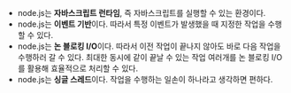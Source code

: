 - node.js는 **자바스크립트 런타임**, 즉 자바스크립트를 실행할 수 있는 환경이다. 
- node.js는 **이벤트 기반**이다. 따라서 특정 이벤트가 발생했을 때 지정한 작업을 수행할 수 있다. 
- node.js는 **논 블로킹 I/O**이다. 따라서 이전 작업이 끝나지 않아도 바로 다음 작업을 수행하러 갈 수 있다. 최대한 동시에 같이 끝날 수 있는 작업 여러개를 논 블로킹 I/O를 활용해 효율적으로 처리할 수 있다. 
- node.js는 **싱글 스레드**이다. 작업을 수행하는 일손이 하나라고 생각하면 편하다. 